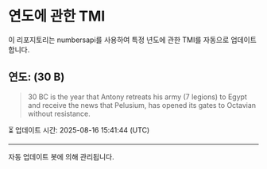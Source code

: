 
# 연도에 관한 TMI

이 리포지토리는 numbersapi를 사용하여 특정 년도에 관한 TMI를 자동으로 업데이트합니다.

## 연도: (30 B)
> 30 BC is the year that Antony retreats his army (7 legions) to Egypt and receive the news that Pelusium, has opened its gates to Octavian without resistance.

⏳ 업데이트 시간: 2025-08-16 15:41:44 (UTC)

---
자동 업데이트 봇에 의해 관리됩니다.
